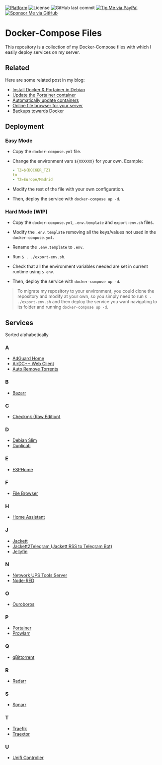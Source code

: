 [![Platform](https://img.shields.io/badge/platform-Docker-blue)](https://www.docker.com/)
![License](https://img.shields.io/github/license/danimart1991/docker-compose-files.svg)
![GitHub last commit](https://img.shields.io/github/last-commit/danimart1991/docker-compose-files.svg)
[![Tip Me via PayPal](https://img.shields.io/badge/PayPal-tip%20me-blue.svg?logo=paypal&style=flat)](https://www.paypal.me/danimart1991)
[![Sponsor Me via GitHub](https://img.shields.io/badge/GitHub-sponsor%20me-blue.svg?logo=github&style=flat)](https://github.com/sponsors/danimart1991)

# Docker-Compose Files

This repository is a collection of my Docker-Compose files with which I easily deploy services on my server.

## Related

Here are some related post in my blog:

- [Install Docker & Portainer in Debian](https://www.danielmartingonzalez.com/en/docker-and-portainer-in-debian/)
- [Update the Portainer container](https://www.danielmartingonzalez.com/en/update-the-portainer-container/)
- [Automatically update containers](https://www.danielmartingonzalez.com/en/automatically-update-containers/)
- [Online file browser for your server](https://www.danielmartingonzalez.com/en/online-file-browser-for-your-server/)
- [Backups towards Docker](https://www.danielmartingonzalez.com/en/backups-towards-docker/)

## Deployment

### Easy Mode

- Copy the `docker-compose.yml` file.

- Change the environment vars `${XXXXXX}` for your own. Example:

  ```yaml
  - TZ=${DOCKER_TZ}
  to
  - TZ=Europe/Madrid
  ```

- Modify the rest of the file with your own configuration.

- Then, deploy the service with `docker-compose up -d`.

### Hard Mode (WIP)

- Copy the `docker-compose.yml`, `.env.template` and `export-env.sh` files.

- Modify the `.env.template` removing all the keys/values not used in the `docker-compose.yml`.

- Rename the `.env.template` to `.env`.

- Run `$ . ./export-env.sh`.

- Check that all the environment variables needed are set in current runtime using `$ env`.

- Then, deploy the service with `docker-compose up -d`.

> To migrate my repository to your environment, you could clone the repository and modify at your own, so you simply need to run `$ . ./export-env.sh` and then deploy the service you want navigating to its folder and running `docker-compose up -d`.

## Services

Sorted alphabetically

### A

- [AdGuard Home](https://adguard.com/es/adguard-home/overview.html)
- [AirDC++ Web Client](https://airdcpp-web.github.io/)
- [Auto Remove Torrents](https://github.com/jerrymakesjelly/autoremove-torrents)

### B

- [Bazarr](https://github.com/morpheus65535/bazarr)

### C

- [Checkmk (Raw Edition)](https://checkmk.com/product/raw-edition)

### D

- [Debian Slim](https://hub.docker.com/_/debian)
- [Duplicati](https://www.duplicati.com/)

### E

- [ESPHome](https://esphome.io/)

### F

- [File Browser](https://filebrowser.org/)

### H

- [Home Assistant](https://www.home-assistant.io/)

### J

- [Jackett](https://github.com/Jackett/Jackett)
- [Jackett2Telegram (Jackett RSS to Telegram Bot)](https://github.com/danimart1991/jackett2telegram)
- [Jellyfin](https://jellyfin.org/)

### N

- [Network UPS Tools Server](https://networkupstools.org/)
- [Node-RED](https://nodered.org/)

### O

- [Ouroboros](https://github.com/pyouroboros/ouroboros)

### P

- [Portainer](https://www.portainer.io/)
- [Prowlarr](https://prowlarr.com/)

### Q

- [qBittorrent](https://www.qbittorrent.org/)

### R

- [Radarr](https://radarr.video/)

### S

- [Sonarr](https://sonarr.tv/)

### T

- [Traefik](https://traefik.io/traefik/)
- [Traextor](https://gitlab.com/dj_arbz/traextor)

### U

- [Unifi Controller](https://www.ubnt.com/enterprise/#unifi)
